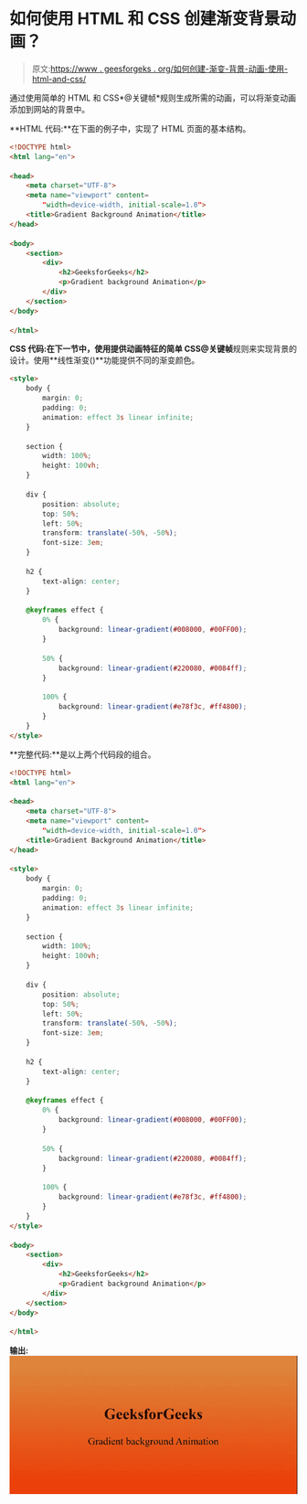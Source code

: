 # 如何使用 HTML 和 CSS 创建渐变背景动画？

> 原文:[https://www . geesforgeks . org/如何创建-渐变-背景-动画-使用-html-and-css/](https://www.geeksforgeeks.org/how-to-create-gradient-background-animation-using-html-and-css/)

通过使用简单的 HTML 和 CSS*@关键帧*规则生成所需的动画，可以将渐变动画添加到网站的背景中。

**HTML 代码:**在下面的例子中，实现了 HTML 页面的基本结构。

```html
<!DOCTYPE html>
<html lang="en">

<head>
    <meta charset="UTF-8">
    <meta name="viewport" content=
        "width=device-width, initial-scale=1.0">
    <title>Gradient Background Animation</title>
</head>

<body>
    <section>
        <div>
            <h2>GeeksforGeeks</h2>
            <p>Gradient background Animation</p>
        </div>
    </section>
</body>

</html>
```

**CSS 代码:**在下一节中，使用提供动画特征的简单 CSS**@关键帧**规则来实现背景的设计。使用**线性渐变()**功能提供不同的渐变颜色。

```html
<style>
    body {
        margin: 0;
        padding: 0;
        animation: effect 3s linear infinite;
    }

    section {
        width: 100%;
        height: 100vh;
    }

    div {
        position: absolute;
        top: 50%;
        left: 50%;
        transform: translate(-50%, -50%);
        font-size: 3em;
    }

    h2 {
        text-align: center;
    }

    @keyframes effect {
        0% {
            background: linear-gradient(#008000, #00FF00);
        }

        50% {
            background: linear-gradient(#220080, #0084ff);
        }

        100% {
            background: linear-gradient(#e78f3c, #ff4800);
        }
    }
</style>
```

**完整代码:**是以上两个代码段的组合。

```html
<!DOCTYPE html>
<html lang="en">

<head>
    <meta charset="UTF-8">
    <meta name="viewport" content=
        "width=device-width, initial-scale=1.0">
    <title>Gradient Background Animation</title>
</head>

<style>
    body {
        margin: 0;
        padding: 0;
        animation: effect 3s linear infinite;
    }

    section {
        width: 100%;
        height: 100vh;
    }

    div {
        position: absolute;
        top: 50%;
        left: 50%;
        transform: translate(-50%, -50%);
        font-size: 3em;
    }

    h2 {
        text-align: center;
    }

    @keyframes effect {
        0% {
            background: linear-gradient(#008000, #00FF00);
        }

        50% {
            background: linear-gradient(#220080, #0084ff);
        }

        100% {
            background: linear-gradient(#e78f3c, #ff4800);
        }
    }
</style>

<body>
    <section>
        <div>
            <h2>GeeksforGeeks</h2>
            <p>Gradient background Animation</p>
        </div>
    </section>
</body>

</html>
```

**输出:**
![](img/f8541bcfbd90e2037d0faec534b95e34.png)
